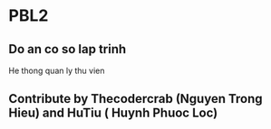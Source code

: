 # PBL2
## Do an co so lap trinh 
He thong quan ly thu vien
## Contribute by Thecodercrab (Nguyen Trong Hieu) and HuTiu ( Huynh Phuoc Loc)
